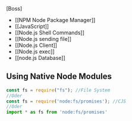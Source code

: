 [Boss]
- [[NPM Node Package Manager]]
- [[JavaScript]]
- [[Node.js Shell Commands]]
- [[Node.js sending file]]
- [[Node.js Client]]
- [[Node.js exec]]
- [[node.js Database]]

## Using Native Node Modules
```JavaScript
const fs = require("fs"); //File System
//Oder
const fs = require('node:fs/promises'); //CJS
//Oder
import * as fs from 'node:fs/promises'
```